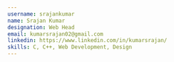 ```yaml
---
username: srajankumar
name: Srajan Kumar
designation: Web Head
email: kumarsrajan02@gmail.com
linkedin: https://www.linkedin.com/in/kumarsrajan/
skills: C, C++, Web Development, Design
---
```

